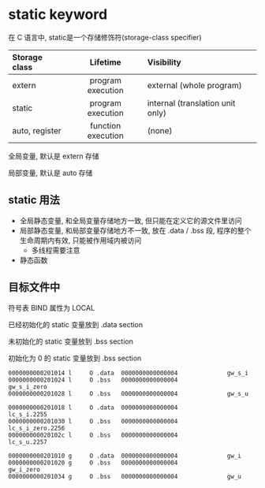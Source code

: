 # static keyword

在 C 语言中, static是一个存储修饰符(storage-class specifier)

|Storage class | Lifetime |Visibility|
|:-|:-:|:-|
|extern     | program execution | external (whole program) |
|static     | program execution | internal (translation unit only) |
|auto, register |function execution | (none) |

全局变量, 默认是 extern 存储

局部变量, 默认是 auto 存储

## static 用法

- 全局静态变量, 和全局变量存储地方一致, 但只能在定义它的源文件里访问
- 局部静态变量, 和局部变量存储地方不一致, 放在 .data / .bss 段, 程序的整个生命周期内有效, 只能被作用域内被访问
  - 多线程需要注意
- 静态函数

## 目标文件中

符号表 BIND 属性为 LOCAL

已经初始化的 static 变量放到 .data section

未初始化的 static 变量放到 .bss section

初始化为 0 的 static 变量放到 .bss section

```plain
0000000000201014 l     O .data  0000000000000004              gw_s_i
0000000000201024 l     O .bss   0000000000000004              gw_s_i_zero
0000000000201028 l     O .bss   0000000000000004              gw_s_u

0000000000201018 l     O .data  0000000000000004              lc_s_i.2255
0000000000201030 l     O .bss   0000000000000004              lc_s_i_zero.2256
000000000020102c l     O .bss   0000000000000004              lc_s_u.2257

0000000000201010 g     O .data  0000000000000004              gw_i
0000000000201020 g     O .bss   0000000000000004              gw_i_zero
0000000000201034 g     O .bss   0000000000000004              gw_u
```
